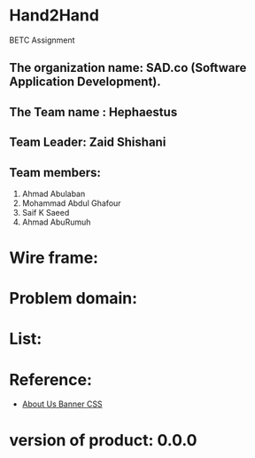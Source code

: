 # Hand2Hand
BETC Assignment

## The organization name: SAD.co (Software  Application Development).
## The Team name : Hephaestus
## Team Leader: Zaid Shishani
## Team members: 
1. Ahmad Abulaban
2. Mohammad Abdul Ghafour
3. Saif K Saeed
4. Ahmad AbuRumuh

# Wire frame:



# Problem domain:



# List:



# Reference:
* [About Us Banner CSS](https://codepen.io/ZachSaucier/pen/RwVdEJO)


# version of product: 0.0.0